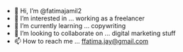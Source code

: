 - 👋 Hi, I’m @fatimajamil2
- 👀 I’m interested in ... working as a freelancer
- 🌱 I’m currently learning ... copywriting 
- 💞️ I’m looking to collaborate on ... digital marketing stuff
- 📫 How to reach me ... ffatima.jay@gmail.com

<!---
fatimajamil2/fatimajamil2 is a ✨ special ✨ repository because its `README.md` (this file) appears on your GitHub profile.
You can click the Preview link to take a look at your changes.
--->
